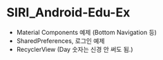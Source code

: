 # SIRI_Android-Edu-Ex

- Material Components 예제 (Bottom Navigation 등)
- SharedPreferences, 로그인 예제
- RecyclerView 
(Day 숫자는 신경 안 써도 됨.)
